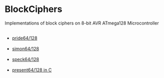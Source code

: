 # BlockCiphers
Implementations of block ciphers on 8-bit AVR ATmega128 Microcontroller<br><br>

<ul>
<li><a href="https://eprint.iacr.org/2014/453.pdf" target="_blank">pride64/128</a></li><br>
<li><a href="https://eprint.iacr.org/2013/404.pdf" target="_blank">simon64/128</a></li><br>
<li><a href="https://eprint.iacr.org/2013/404.pdf" target="_blank">speck64/128</a></li><br>
<li><a href="https://www.iacr.org/archive/ches2007/47270450/47270450.pdf" target="_blank">present64/128 in C</a></li><br>
</ul>
